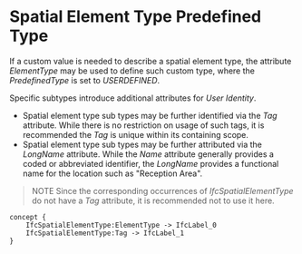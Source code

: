 Spatial Element Type Predefined Type
====================================

If a custom value is needed to describe a spatial element type, the attribute _ElementType_ may be used to define such custom type, where the _PredefinedType_ is set to _USERDEFINED_.

Specific subtypes introduce additional attributes for _User Identity_.

* Spatial element type sub types may be further identified via the _Tag_ attribute. While there is no restriction on usage of such tags, it is recommended the _Tag_ is unique within its containing scope.
* Spatial element type sub types may be further attributed via the _LongName_ attribute. While the _Name_ attribute generally provides a coded or abbreviated identifier, the _LongName_ provides a functional name for the location such as "Reception Area".

> NOTE  Since the corresponding occurrences of _IfcSpatialElementType_ do not have a _Tag_ attribute, it is recommended not to use it here.

```
concept {
    IfcSpatialElementType:ElementType -> IfcLabel_0
    IfcSpatialElementType:Tag -> IfcLabel_1
}
```
